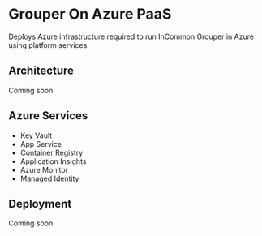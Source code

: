 # Grouper On Azure PaaS
Deploys Azure infrastructure required to run InCommon Grouper in Azure using platform services.

## Architecture

Coming soon.

## Azure Services

- Key Vault
- App Service
- Container Registry
- Application Insights
- Azure Monitor
- Managed Identity

## Deployment

Coming soon.
